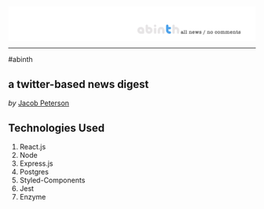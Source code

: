 <img align="center" src="https://github.com/JacobWPeterson/abinth/blob/main/client/dist/images/abinth_banner.jpg" width="1100">

---
#abinth
## a twitter-based news digest
*by*
[Jacob Peterson](https://github.com/JacobWPeterson)

## Technologies Used
1. React.js
2. Node
3. Express.js
4. Postgres
5. Styled-Components
6. Jest
7. Enzyme
